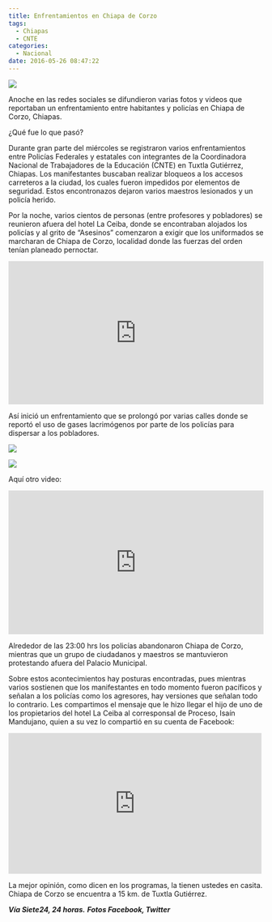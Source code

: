 ```yaml
---
title: Enfrentamientos en Chiapa de Corzo
tags:
  - Chiapas
  - CNTE
categories:
  - Nacional
date: 2016-05-26 08:47:22
---
```

![](https://res.cloudinary.com/pidmx/image/upload/v1464270644/lucha_chiapacorzo__bfzkqw.jpg)

Anoche en las redes sociales se difundieron varias fotos y videos que reportaban un enfrentamiento entre habitantes y policías en Chiapa de Corzo, Chiapas.

¿Qué fue lo que pasó?

Durante gran parte del miércoles se registraron varios enfrentamientos entre Policías Federales y estatales con integrantes de la Coordinadora Nacional de Trabajadores de la Educación (CNTE) en Tuxtla Gutiérrez, Chiapas. Los manifestantes buscaban realizar bloqueos a los accesos carreteros a la ciudad, los cuales fueron impedidos por elementos de seguridad. Estos encontronazos dejaron varios maestros lesionados y un policía herido.

Por la noche, varios cientos de personas (entre profesores y pobladores) se reunieron afuera del hotel La Ceiba, donde se encontraban alojados los policías y al grito de “Asesinos” comenzaron a exigir que los uniformados se marcharan de Chiapa de Corzo, localidad donde las fuerzas del orden tenían planeado pernoctar.

<style>.embed-container { position: relative; padding-bottom: 56.25%; height: 0; overflow: hidden; max-width: 100%; } .embed-container iframe, .embed-container object, .embed-container embed { position: absolute; top: 0; left: 0; width: 100%; height: 100%; }</style><div class='embed-container'><iframe src='https://www.youtube.com/embed//MI_xQLBlI1g' frameborder='0' allowfullscreen></iframe></div>

Así inició un enfrentamiento que se prolongó por varias calles donde se reportó el uso de gases lacrimógenos por parte de los policías para dispersar a los pobladores.

![](https://res.cloudinary.com/pidmx/image/upload/v1464270657/chiapa_corzo1_ugxnft.jpg)

![](https://res.cloudinary.com/pidmx/image/upload/v1464270666/chiapa_corzo2_cd3vrk.jpg)

Aquí otro video:

<div class='embed-container'><iframe src='https://www.youtube.com/embed//joyyd05_5Oo' frameborder='0' allowfullscreen></iframe></div>

Alrededor de las 23:00 hrs los policías abandonaron Chiapa de Corzo, mientras que un grupo de ciudadanos y maestros se mantuvieron protestando afuera del Palacio Municipal.

Sobre estos acontecimientos hay posturas encontradas, pues mientras varios sostienen que los manifestantes en todo momento fueron pacíficos y señalan a los policías como los agresores, hay versiones que señalan todo lo contrario. Les compartimos el mensaje que le hizo llegar el hijo de uno de los propietarios del hotel La Ceiba al corresponsal de Proceso, Isaín Mandujano, quien a su vez lo compartió en su cuenta de Facebook:

<iframe src="https://www.facebook.com/plugins/post.php?href=https%3A%2F%2Fwww.facebook.com%2Fisain.mandujano%2Fposts%2F10209713006642099&width=500" width="500" height="278" style="border:none;overflow:hidden" scrolling="no" frameborder="0" allowTransparency="true"></iframe>

La mejor opinión, como dicen en los programas, la tienen ustedes en casita. Chiapa de Corzo se encuentra a 15 km. de Tuxtla Gutiérrez.

***Vía Siete24, 24 horas.***
***Fotos Facebook, Twitter***
